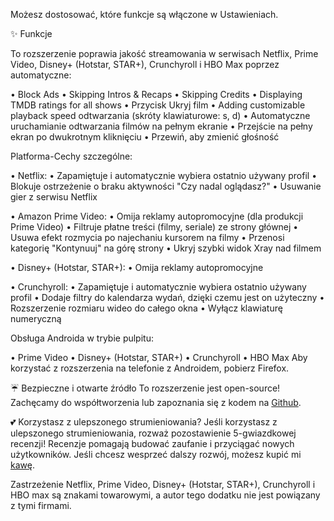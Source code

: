Możesz dostosować, które funkcje są włączone w Ustawieniach.

✨ Funkcje

To rozszerzenie poprawia jakość streamowania w serwisach Netflix, Prime Video, Disney+ (Hotstar, STAR+), Crunchyroll i HBO Max poprzez automatyczne:

  • Block Ads
  • Skipping Intros & Recaps
  • Skipping Credits
  • Displaying TMDB ratings for all shows
  • Przycisk Ukryj film
  • Adding customizable playback speed odtwarzania (skróty klawiaturowe: s, d)
  • Automatyczne uruchamianie odtwarzania filmów na pełnym ekranie
  • Przejście na pełny ekran po dwukrotnym kliknięciu
  • Przewiń, aby zmienić głośność

Platforma-Cechy szczególne:

  • Netflix:
      • Zapamiętuje i automatycznie wybiera ostatnio używany profil
      • Blokuje ostrzeżenie o braku aktywności "Czy nadal oglądasz?"
      • Usuwanie gier z serwisu Netflix

  • Amazon Prime Video:
      • Omija reklamy autopromocyjne (dla produkcji Prime Video)
      • Filtruje płatne treści (filmy, seriale) ze strony głównej
      • Usuwa efekt rozmycia po najechaniu kursorem na filmy
      • Przenosi kategorię "Kontynuuj" na górę strony
      • Ukryj szybki widok Xray nad filmem

  • Disney+ (Hotstar, STAR+):
      • Omija reklamy autopromocyjne

  • Crunchyroll:
      • Zapamiętuje i automatycznie wybiera ostatnio używany profil
      • Dodaje filtry do kalendarza wydań, dzięki czemu jest on użyteczny
      • Rozszerzenie rozmiaru wideo do całego okna
      • Wyłącz klawiaturę numeryczną

Obsługa Androida w trybie pulpitu:

  • Prime Video
  • Disney+ (Hotstar, STAR+)
  • Crunchyroll
  • HBO Max
  Aby korzystać z rozszerzenia na telefonie z Androidem, pobierz Firefox.

☔ Bezpieczne i otwarte źródło
To rozszerzenie jest open-source! Zachęcamy do współtworzenia lub zapoznania się z kodem na [Github](https://github.com/Dreamlinerm/Netflix-Prime-Auto-Skip).

💕 Korzystasz z ulepszonego strumieniowania?
Jeśli korzystasz z ulepszonego strumieniowania, rozważ pozostawienie 5-gwiazdkowej recenzji! Recenzje pomagają budować zaufanie i przyciągać nowych użytkowników.
Jeśli chcesz wesprzeć dalszy rozwój, możesz kupić mi [kawę](https://github.com/sponsors/Dreamlinerm).

Zastrzeżenie
Netflix, Prime Video, Disney+ (Hotstar, STAR+), Crunchyroll i HBO max są znakami towarowymi, a autor tego dodatku nie jest powiązany z tymi firmami.
